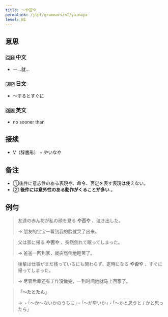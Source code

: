 ```yaml
---
title: 〜や否や
permalink: /jlpt/grammars/n1/yainaya
level: N1
---
```


## 意思

### 🇨🇳 中文

- 一...就...

### 🇯🇵 日文

- 〜するとすぐに

### 🇬🇧 英文

- no sooner than

## 接续

- V（辞書形） + やいなや

## 备注

- ①後件に意志性のある表現や、命令、否定を表す表現は使えない。
- ② **後件には意外性のある動作がくることが多い** 。

## 例句

> 友達の赤ん坊が私の顔を見る **や否や** 、泣き出した。
>
> → 朋友的宝宝一看到我的脸就哭了出来。

> 父は家に帰る **や否や** 、突然倒れて眠ってしまった。
>
> → 爸爸一回到家，就突然倒地睡著了。

> 後輩は仕事がまだ残っているにも関わらず、定時になる **や否や** 、すぐに帰ってしまった。
>
> → 尽管后辈还有工作没做完，一到时间他就马上回家了。

> **「〜たとたん」**
>
> → ・「〜か〜ないかのうちに」・「〜が早いか」・「〜かと思うと / かと思ったら」

